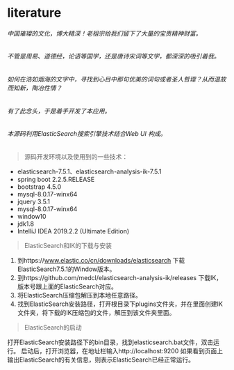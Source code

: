# literature
###### 中国璀璨的文化，博大精深！老祖宗给我们留下了大量的宝贵精神财富。

###### 不管是周易、道德经，论语等国学，还是唐诗宋词等文学，都深深的吸引着我。
###### 如何在浩如烟海的文字中，寻找到心目中那句优美的词句或者圣人哲理？从而温故而知新，陶冶性情？
###### 有了此念头，于是着手开发了本应用。
###### 本源码利用ElasticSearch搜索引擎技术结合Web UI 构成。

> 源码开发环境以及使用到的一些技术：

 - elasticsearch-7.5.1、elasticsearch-analysis-ik-7.5.1 
 - spring boot 2.2.5.RELEASE
 - bootstrap 4.5.0
 - mysql-8.0.17-winx64
 - jquery 3.5.1
 - mysql-8.0.17-winx64
 - window10
 - jdk1.8
 - IntelliJ IDEA 2019.2.2 (Ultimate Edition)

> ElasticSearch和IK的下载与安装

1. 到https://www.elastic.co/cn/downloads/elasticsearch 下载ElasticSearch7.5.1的Window版本。
2. 到https://github.com/medcl/elasticsearch-analysis-ik/releases 下载IK，版本号跟上面的ElasticSearch对应。
3. 将ElasticSearch压缩包解压到本地任意路径。
4. 找到ElasticSearch安装路径，打开根目录下plugins文件夹，并在里面创建IK文件夹，将下载的IK压缩包的文件，解压到该文件夹里面。

> ElasticSearch的启动

打开ElasticSearch安装路径下的bin目录，找到elasticsearch.bat文件，双击运行。
启动后，打开浏览器，在地址栏输入http://localhost:9200 如果看到页面上输出ElasticSearch的有关信息，则表示ElasticSearch已经正常运行。
